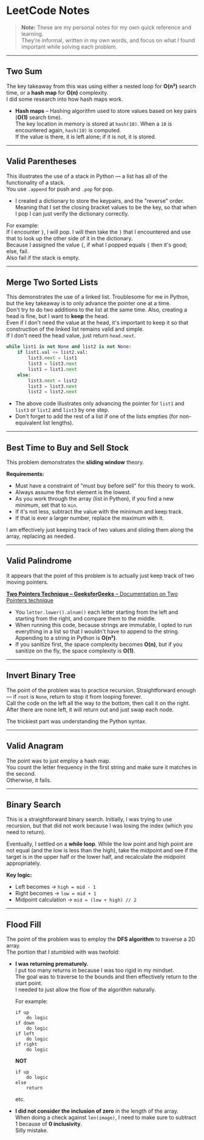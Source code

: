 # LeetCode Notes

> **Note:** These are my personal notes for my own quick reference and learning.  
> They’re informal, written in my own words, and focus on what *I* found important while solving each problem.

---

## Two Sum

The key takeaway from this was using either a nested loop for **O(n²)** search time, or a **hash map** for **O(n)** complexity.  
I did some research into how hash maps work.  

- **Hash maps** – Hashing algorithm used to store values based on key pairs (**O(1)** search time).  
  The key location in memory is stored at `hash(10)`. When a `10` is encountered again, `hash(10)` is computed.  
  If the value is there, it is left alone; if it is not, it is stored.  

---

## Valid Parentheses

This illustrates the use of a stack in Python — a list has all of the functionality of a stack.  
You use `.append` for push and `.pop` for pop.  

- I created a dictionary to store the keypairs, and the "reverse" order.  
  Meaning that I set the closing bracket values to be the key, so that when I pop I can just verify the dictionary correctly.  

For example:  
If I encounter `}`, I will pop. I will then take the `}` that I encountered and use that to look up the other side of it in the dictionary.  
Because I assigned the value `{`, if what I popped equals `{` then it's good; else, fail.  
Also fail if the stack is empty.

---

## Merge Two Sorted Lists

This demonstrates the use of a linked list. Troublesome for me in Python, but the key takeaway is to only advance the pointer one at a time.  
Don't try to do two additions to the list at the same time. Also, creating a head is fine, but I want to **keep** the head.  
Even if I don't need the value at the head, it's important to keep it so that construction of the linked list remains valid and simple.  
If I don't need the head value, just return `head.next`.

```python
while list1 is not None and list2 is not None:
    if list1.val <= list2.val:
        list3.next = list1
        list3 = list3.next
        list1 = list1.next
    else:
        list3.next = list2
        list3 = list3.next
        list2 = list2.next
```

- The above code illustrates only advancing the pointer for `list1` and `list3` or `list2` and `list3` by one step.  
- Don't forget to add the rest of a list if one of the lists empties (for non-equivalent list lengths).

---

## Best Time to Buy and Sell Stock

This problem demonstrates the **sliding window** theory.

**Requirements:**
- Must have a constraint of "must buy before sell" for this theory to work.  
- Always assume the first element is the lowest.  
- As you work through the array (list in Python), if you find a new minimum, set that to `min`.  
- If it's not less, subtract the value with the minimum and keep track.  
- If that is ever a larger number, replace the maximum with it.  

I am effectively just keeping track of two values and sliding them along the array, replacing as needed.

---

## Valid Palindrome

It appears that the point of this problem is to actually just keep track of two moving pointers.  

[**Two Pointers Technique – GeeksforGeeks** – Documentation on Two Pointers technique](https://www.geeksforgeeks.org/dsa/two-pointers-technique/)

- You `letter.lower().alnum()` each letter starting from the left and starting from the right, and compare them to the middle.  
- When running this code, because strings are immutable, I opted to run everything in a list so that I wouldn't have to append to the string. Appending to a string in Python is **O(n²)**.  
- If you sanitize first, the space complexity becomes **O(n)**, but if you sanitize on the fly, the space complexity is **O(1)**.

---

## Invert Binary Tree

The point of the problem was to practice recursion. Straightforward enough — if `root` is `None`, return to stop it from looping forever.  
Call the code on the left all the way to the bottom, then call it on the right.  
After there are none left, it will return out and just swap each node.  

The trickiest part was understanding the Python syntax.

---

## Valid Anagram

The point was to just employ a hash map.  
You count the letter frequency in the first string and make sure it matches in the second.  
Otherwise, it fails.

---

## Binary Search

This is a straightforward binary search. Initially, I was trying to use recursion, but that did not work because I was losing the index (which you need to return).

Eventually, I settled on a **while loop**. While the low point and high point are not equal (and the low is less than the high), take the midpoint and see if the target is in the upper half or the lower half, and recalculate the midpoint appropriately.

**Key logic:**

- Left becomes → `high = mid - 1`  
- Right becomes → `low = mid + 1`  
- Midpoint calculation → `mid = (low + high) // 2`

---

## Flood Fill

The point of the problem was to employ the **DFS algorithm** to traverse a 2D array.  
The portion that I stumbled with was twofold:

- **I was returning prematurely.**  
  I put too many returns in because I was too rigid in my mindset.  
  The goal was to traverse to the bounds and then effectively return to the start point.  
  I needed to just allow the flow of the algorithm naturally.  

  For example:

  ```
  if up
      do logic
  if down
      do logic
  if left
      do logic
  if right
      do logic
  ```

  **NOT**

  ```
  if up
      do logic
  else
      return
  ```

  etc.

- **I did not consider the inclusion of zero** in the length of the array.  
  When doing a check against `len(image)`, I need to make sure to subtract 1 because of **0 inclusivity**.  
  Silly mistake.
